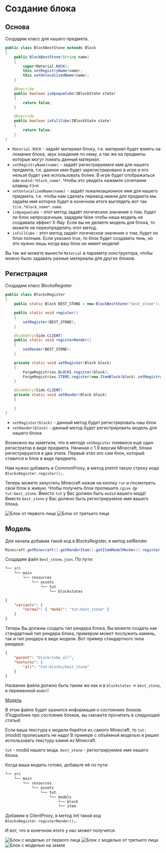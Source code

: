 # Создание блока

## Основа

Создадим класс для нашего предмета.

```java
public class BlockBestStone extends Block
{
    public BlockBestStone(String name)
    {
        super(Material.ROCK);
        this.setRegistryName(name);
        this.setUnlocalizedName(name);
    }

    @Override
    public boolean isOpaqueCube(IBlockState state)
    {
        return false;
    }

    @Override
    public boolean isFullCube(IBlockState state)
    {
        return false;
    }
}
```

* `Material.ROCK` - задаёт материал блоку, т.е. материал будет влиять на ломание блока, звук хождения по нему, а так же на предметы которые могут ломать данный материал.
* `setRegistryName(name)` - задаёт регистрируемое имя для нашего предмета, т.е. данное имя будет зарегистрировано в игре и его нельзя будет уже использовать более. В игре будет отображаться как `modid:*block_name*`. Чтобы это увидеть нажмите сочетание клавиш `F3+H`
* `setUnlocalizedName(name)` - задаёт локализационное имя для нашего предмета, т.е. чтобы нам сделать перевод имени для предмета мы задаём имя которое будет в конечном итоге выглядеть вот так `tile.*block_name*.name`.
* `isOpaqueCube` - этот метод задаёт логическое значение о том, будет ли блок непрозрачным, зададим false чтобы наша модель не создавала эффект X-Ray. Если вы не делаете модель для блока, то можете не переопределять этот метод.
* `isFullCube` - этот метод задаёт логическое значение о том, будет ли блок полным. Если указано true, то блок будет создавать тень, но это нужно лишь когда ваш блок не имеет модели!


Вы так же можете вынести `Material` в параметр конструктора, чтобы можно было задавать разные материалы для других блоков.

## Регистрация

Создадим класс BlocksRegister.

```java
public class BlocksRegister
{
    public static Block BEST_STONE = new BlockBestStone("best_stone");

    public static void register()
    {
        setRegister(BEST_STONE);
    }

    @SideOnly(Side.CLIENT)
    public static void registerRender()
    {
        setRender(BEST_STONE);
    }

    private static void setRegister(Block block)
    {
        ForgeRegistries.BLOCKS.register(block);
        ForgeRegistries.ITEMS.register(new ItemBlock(block).setRegistryName(block.getRegistryName()));
    }

    @SideOnly(Side.CLIENT)
    private static void setRender(Block block)
    {

    }
}
```

* `setRegister(block)` - данный метод будет регистрировать наш блок
* `setRender(block)` - данный метод будет регистрировать модель для нашего блока

Возможно вы заметили, что в методе `setRegister` появился ещё один регистратор в виде предмета. Начиная с 1.9 версии Minecraft, блоки регистрируются в два этапа. Первый этап это сам блок, который ставится и блок в виде предмета.

Нам нужно добавить в CommonProxy, в метод preInit такую строку кода `BlocksRegister.register();`.

Теперь можете запустить Minecraft нажав на кнопку `run` и посмотреть свой блок в живую. Чтобы получить блок пропишите `/give @p tut:best_stone`.
Вместо `tut` у Вас должен быть `modid` вашего мода! Вместо `best_stone` у Вас должно быть регистрируемое имя вашего блока.

![Блок от первого лица](images/face_first.png)
![Блок от третьего лица](images/face_three.png)

## Модель

Для начала добавим такой код в BlocksRegister, в метод setRender
```java
Minecraft.getMinecraft().getRenderItem().getItemModelMesher().register(Item.getItemFromBlock(block), 0, new ModelResourceLocation(block.getRegistryName(), "inventory"));
```

Создадим файл `best_stone.json`. По пути:
```md
└── src    
    └── main
        └── resources
            └── assets
                └── tut
                    └── blockstates
```

```json
{
    "variants": {
        "normal": { "model": "tut:best_stone" }
    }
}
```

Теперь Вы должны создать тип рендера блока, Вы можете создать как стандартный тип рендера блока, примером может послужить камень, так и тип рендера в виде  модели. Вот пример стандартного типа рендера:

```json
{
    "parent": "block/cube_all",
    "textures": {
        "all": "tut:blocks/best_stone"
    }
}
```

Название файла должно быть таким же как и в `blockstates` -> `best_stone`, в переменной `model`!

[Модель](https://yadi.sk/d/n9ehtKYk3LT9qv)

В этом файле будет хранится информация о состояниях блоков. (Подробнее про состояние блоков, вы сможете прочитать в следующей статье)

Если ваша текстура к модели берётся из самого Minecraft, то `tut:`(modid) прописывать не надо! В примере с объёмной моделью я решил использовать текстуру камня из Minecraft.

`tut` - modid нашего мода.
`best_stone` - регистрируемое имя нашего блока.

Когда ваша модель готово, добавьте её по пути:
```md
└── src    
    └── main
        └── resources
            └── assets
                └── tut
                    └── models
                        └── block
                        └── item
```

Добавим в ClientProxy, в метод init такой код  `BlocksRegister.registerRender();`.

И вот, что в конечном итоге у нас может получится.

![Блок с моделью от первого лица](images/model_face_first.png)
![Блок с моделью от третьего лица](images/model_face_three.png)
![Блок с моделью на земле](images/model_on_ground.png)

